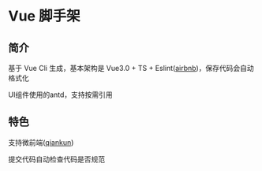 # Vue 脚手架

## 简介

基于 Vue Cli 生成，基本架构是 Vue3.0 + TS + Eslint([airbnb](https://github.com/lin-123/javascript))，保存代码会自动格式化

UI组件使用的antd，支持按需引用

## 特色

支持微前端([qiankun](https://qiankun.umijs.org/zh/faq))

提交代码自动检查代码是否规范
